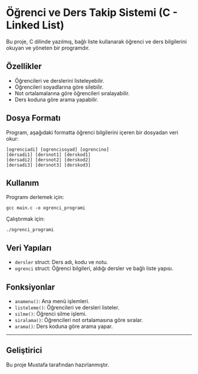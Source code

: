 # Öğrenci ve Ders Takip Sistemi (C - Linked List)

Bu proje, C dilinde yazılmış, bağlı liste kullanarak öğrenci ve ders bilgilerini okuyan ve yöneten bir programdır.

## Özellikler
- Öğrencileri ve derslerini listeleyebilir.
- Öğrencileri soyadlarına göre silebilir.
- Not ortalamalarına göre öğrencileri sıralayabilir.
- Ders koduna göre arama yapabilir.

## Dosya Formatı
Program, aşağıdaki formatta öğrenci bilgilerini içeren bir dosyadan veri okur:

```
[ogrenciadi] [ogrencisoyad] [ogrencino]
[dersadi1] [dersnot1] [derskod1]
[dersadi2] [dersnot2] [derskod2]
[dersadi3] [dersnot3] [derskod3]
```

## Kullanım
Programı derlemek için:

```
gcc main.c -o ogrenci_programi
```

Çalıştırmak için:

```
./ogrenci_programi
```

## Veri Yapıları
- `dersler` struct: Ders adı, kodu ve notu.
- `ogrenci` struct: Öğrenci bilgileri, aldığı dersler ve bağlı liste yapısı.

## Fonksiyonlar
- `anamenu()`: Ana menü işlemleri.
- `listeleme()`: Öğrencileri ve dersleri listeler.
- `silme()`: Öğrenci silme işlemi.
- `siralama()`: Öğrencileri not ortalamasına göre sıralar.
- `arama()`: Ders koduna göre arama yapar.

---

## Geliştirici
Bu proje Mustafa tarafından hazırlanmıştır.
